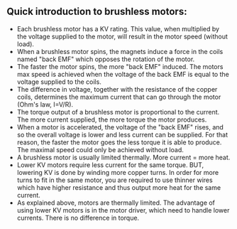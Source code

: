 ## Quick introduction to brushless motors:
- Each brushless motor has a KV rating. This value, when multiplied by the voltage supplied to the motor, will result in the motor speed (without load).
- When a brushless motor spins, the magnets induce a force in the coils named "back EMF" which opposes the rotation of the motor.
- The faster the motor spins, the more "back EMF" induced. The motors max speed is achieved when the voltage of the back EMF is equal to the voltage supplied to the coils.
- The difference in voltage, together with the resistance of the copper coils, determines the maximum current that can go through the motor (Ohm's law, I=V/R).
- The torque output of a brushless motor is proportional to the current. The more current supplied, the more torque the motor produces.
- When a motor is accelerated, the voltage of the "back EMF" rises, and so the overall voltage is lower and less current can be supplied. For that reason, the faster the motor goes the less torque it is able to produce. The maximal speed could only be achieved without load.
- A brushless motor is usually limited thermally. More current = more heat. 
- Lower KV motors require less current for the same torque. BUT, lowering KV is done by winding more copper turns. In order for more turns to fit in the same motor, you are required to use thinner wires which have higher resistance and thus output more heat for the same current.
- As explained above, motors are thermally limited. The advantage of using lower KV motors is in the motor driver, which need to handle lower currents. There is no difference in torque.
